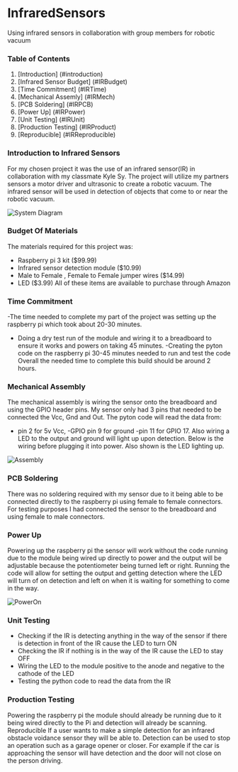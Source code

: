 # InfraredSensors
Using infrared sensors in collaboration with group members for robotic vacuum

### Table of Contents
1. [Introduction] (#introduction)
2. [Infrared Sensor Budget] (#IRBudget)
3. [Time Commitment] (#IRTime)
4. [Mechanical Assemly] (#IRMech)
5. [PCB Soldering] (#IRPCB)
6. [Power Up] (#IRPower)
7. [Unit Testing] (#IRUnit)
8. [Production Testing] (#IRProduct)
9. [Reproducible] (#IRReproducible)

### Introduction to Infrared Sensors

For my chosen project it was the use of an infrared sensor(IR) in collaboration with my classmate Kyle Sy. 
The project will utilize my partners sensors a motor driver and ultrasonic to create a robotic vacuum.
The infrared sensor will be used in detection of objects that come to or near the robotic vacuum.

![System Diagram](https://github.com/arZone1/InfraredSensors/blob/master/Hand-Ins/sysdiag.jpg?raw=true)

### Budget Of Materials

The materials required for this project was:
  - Raspberry pi 3 kit ($99.99)
  - Infrared sensor detection module ($10.99)
  - Male to Female , Female to Female jumper wires ($14.99)
  - LED ($3.99)
All of these items are available to purchase through Amazon

### Time Commitment 
-The time needed to complete my part of the project was setting up the raspberry pi which took about 20-30 minutes.
- Doing a dry test run of the module and wiring it to a breadboard to ensure it works and powers on taking 45 minutes. 
-Creating the pyton code on the raspberry pi 30-45 minutes needed to run and test the code
Overall the needed time to complete this build should be around 2 hours.

### Mechanical Assembly 

The mechanical assembly is wiring the sensor onto the breadboard and using the GPIO header pins. My sensor only had 3 pins that needed to be connected the Vcc, Gnd and Out. 
The pyton code will read the data from:
- pin 2 for 5v Vcc,
-GPIO pin 9 for ground 
-pin 11 for GPIO 17. 
Also wiring a LED to the output and ground will light up upon detection. Below is the wiring before plugging it into power. Also shown is the LED lighting up.

![Assembly](https://github.com/arZone1/InfraredSensors/blob/master/Hand-Ins/pitest.jpg?raw=true)

### PCB Soldering 

There was no soldering required with my sensor due to it being able to be connected directly to the raspberry pi using female to female connectors. For testing purposes I had connected the sensor to the breadboard and using female to male connectors.

### Power Up

Powering up the raspberry pi the sensor will work without the code running due to the module being wired up directly to power and the output will be adjustable because the potentiometer being turned left or right. Running the code will allow for setting the output and getting detection where the LED will turn of on detection and left on when it is waiting for something to come in the way.

![PowerOn](https://github.com/arZone1/InfraredSensors/blob/master/Hand-Ins/piOn.jpg?raw=true)
### Unit Testing 
-	Checking if the IR is detecting anything in the way of the sensor if there is detection in front of the IR cause the LED to turn ON
-	Checking the IR if nothing is in the way of the IR cause the LED to stay OFF
-	Wiring the LED to the module positive to the anode and negative to the cathode of the LED
-	Testing the python code to read the data from the IR

### Production Testing 
Powering the raspberry pi the module should already be running due to it being wired directly to the Pi and detection will already be scanning.
Reproducible 
If a user wants to make a simple detection for an infrared obstacle voidance sensor they will be able to. Detection can be used to stop an operation such as a garage opener or closer. For example if the car is approaching the sensor will have detection and the door will not close on the person driving.

